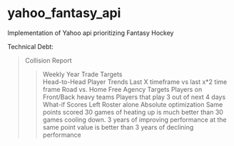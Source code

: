 # yahoo_fantasy_api
Implementation of Yahoo api prioritizing Fantasy Hockey

Technical Debt:

>Collision Report 
> > Weekly 
> > Year
> > Trade Targets   
Head-to-Head Player Trends 
  > Last X timeframe vs last x*2 time frame
  > Road vs. Home
Free Agency Targets 
  >Players on Front/Back heavy teams
  >Players that play 3 out of next 4 days
What-if Scores
  > Left Roster alone 
  > Absolute optimization
Same points scored 30 games of heating up is much better than 30 games cooling down. 
3 years of improving performance at the same point value is better than 3 years of declining performance
